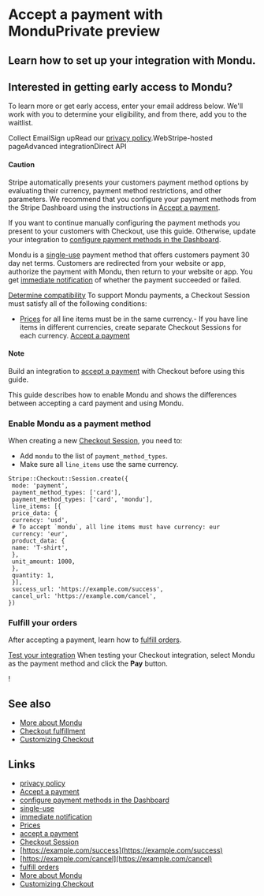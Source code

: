 # Accept a payment with MonduPrivate preview

## Learn how to set up your integration with Mondu.

## Interested in getting early access to Mondu?

To learn more or get early access, enter your email address below. We'll work
with you to determine your eligibility, and from there, add you to the waitlist.

Collect EmailSign upRead our [privacy
policy](https://stripe.com/privacy).WebStripe-hosted pageAdvanced
integrationDirect API
#### Caution

Stripe automatically presents your customers payment method options by
evaluating their currency, payment method restrictions, and other parameters. We
recommend that you configure your payment methods from the Stripe Dashboard
using the instructions in [Accept a
payment](https://docs.stripe.com/payments/accept-a-payment?platform=web&ui=stripe-hosted).

If you want to continue manually configuring the payment methods you present to
your customers with Checkout, use this guide. Otherwise, update your integration
to [configure payment methods in the
Dashboard](https://docs.stripe.com/payments/dashboard-payment-methods).

Mondu is a [single-use](https://docs.stripe.com/payments/payment-methods#usage)
payment method that offers customers payment 30 day net terms. Customers are
redirected from your website or app, authorize the payment with Mondu, then
return to your website or app. You get [immediate
notification](https://docs.stripe.com/payments/payment-methods#payment-notification)
of whether the payment succeeded or failed.

[Determine
compatibility](https://docs.stripe.com/payments/mondu/accept-a-payment#compatibility)
To support Mondu payments, a Checkout Session must satisfy all of the following
conditions:

- [Prices](https://docs.stripe.com/api/prices) for all line items must be in the
same currency.- If you have line items in different currencies, create separate
Checkout Sessions for each currency.
[Accept a
payment](https://docs.stripe.com/payments/mondu/accept-a-payment#accept-a-payment)
#### Note

Build an integration to [accept a
payment](https://docs.stripe.com/payments/accept-a-payment?integration=checkout)
with Checkout before using this guide.

This guide describes how to enable Mondu and shows the differences between
accepting a card payment and using Mondu.

### Enable Mondu as a payment method

When creating a new [Checkout
Session](https://docs.stripe.com/api/checkout/sessions), you need to:

- Add ` mondu ` to the list of `payment_method_types`.
- Make sure all `line_items` use the same currency.

```
Stripe::Checkout::Session.create({
 mode: 'payment',
 payment_method_types: ['card'],
 payment_method_types: ['card', 'mondu'],
 line_items: [{
 price_data: {
 currency: 'usd',
 # To accept `mondu`, all line items must have currency: eur
 currency: 'eur',
 product_data: {
 name: 'T-shirt',
 },
 unit_amount: 1000,
 },
 quantity: 1,
 }],
 success_url: 'https://example.com/success',
 cancel_url: 'https://example.com/cancel',
})
```

### Fulfill your orders

After accepting a payment, learn how to [fulfill
orders](https://docs.stripe.com/checkout/fulfillment).

[Test your
integration](https://docs.stripe.com/payments/mondu/accept-a-payment#test-integration)
When testing your Checkout integration, select Mondu as the payment method and
click the **Pay** button.

!

## See also

- [More about Mondu](https://docs.stripe.com/payments/mondu)
- [Checkout fulfillment](https://docs.stripe.com/checkout/fulfillment)
- [Customizing
Checkout](https://docs.stripe.com/payments/checkout/customization)

## Links

- [privacy policy](https://stripe.com/privacy)
- [Accept a
payment](https://docs.stripe.com/payments/accept-a-payment?platform=web&ui=stripe-hosted)
- [configure payment methods in the
Dashboard](https://docs.stripe.com/payments/dashboard-payment-methods)
- [single-use](https://docs.stripe.com/payments/payment-methods#usage)
- [immediate
notification](https://docs.stripe.com/payments/payment-methods#payment-notification)
- [Prices](https://docs.stripe.com/api/prices)
- [accept a
payment](https://docs.stripe.com/payments/accept-a-payment?integration=checkout)
- [Checkout Session](https://docs.stripe.com/api/checkout/sessions)
- [https://example.com/success](https://example.com/success)
- [https://example.com/cancel](https://example.com/cancel)
- [fulfill orders](https://docs.stripe.com/checkout/fulfillment)
- [More about Mondu](https://docs.stripe.com/payments/mondu)
- [Customizing
Checkout](https://docs.stripe.com/payments/checkout/customization)